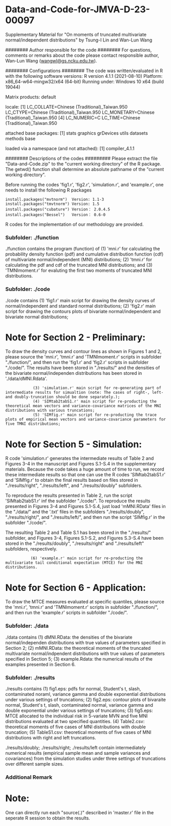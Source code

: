 # Data-and-Code-for-JMVA-D-23-00097
Supplementary Material for "On moments of truncated multivariate normal/independent distributions" by Tsung-I Lin and Wan-Lun Wang

######## Author responsible for the code ########
For questions, comments or remarks about the code please contact responsible author, Wan-Lun Wang (wangwl@gs.ncku.edu.tw).

######## Configurations ########
The code was written/evaluated in R with the following software versions:
R version 4.1.1 (2021-08-10)
Platform: x86_64-w64-mingw32/x64 (64-bit)
Running under: Windows 10 x64 (build 19044)

Matrix products: default

locale:
[1] LC_COLLATE=Chinese (Traditional)_Taiwan.950  LC_CTYPE=Chinese (Traditional)_Taiwan.950    LC_MONETARY=Chinese (Traditional)_Taiwan.950
[4] LC_NUMERIC=C                                 LC_TIME=Chinese (Traditional)_Taiwan.950    

attached base packages:
[1] stats     graphics  grDevices utils     datasets  methods   base     

loaded via a namespace (and not attached):
[1] compiler_4.1.1

######## Descriptions of the codes ######### 
Please extract the file "Data-and-Code.zip" to the "current working directory" of the R package.
The getwd() function shall determine an absolute pathname of the "current working directory".

Before running the codes 'fig1.r', 'fig2.r', 'simulation.r', and 'example.r', one needs to install the following R packages 

    install.packages("mvtnorm")  Version: 1.1-3
    install.packages("tmvtnorm") Version: 1.5
    install.packages("cubature") Version： 2.0.4.5
    install.packages("Bessel")   Version： 0.6-0

R codes for the implementation of our methodology are provided.

### Subfolder: ./function ###
./function
	contains the program (function) of
                 (1) 'mni.r' for calculating the probability density function (pdf) and cumulative distribution function (cdf) of multivariate normal/independent (MNI) distributions;
                 (2) 'tmni.r' for calculating the pdf and cdf of the truncated MNI distributions; and
		 (3) 'TMNImoment.r' for evaluting the first two moments of truncated MNI distributions.

### Subfolder: ./code ###
./code
       contains (1) 'fig1.r' main script for drawing the density curves of normal/independent and standard normal distributions;
                (2) 'fig2.r' main script for drawing the contours plots of bivariate normal/independent and bivariate normal distributions;

# Note for Section 2 - Preliminary:
To draw the density curves and contour lines as shown in Figures 1 and 2, please source the 'mni.r', 'tmni.r' and 'TMNImoment.r' scripts in subfolder "./function/",
and then run the 'fig1.r' and 'fig2.r' scripts in subfolder "./code/".
The results have been stored in "./results/" and the densities of the bivariate normal/independen distributions has been stored in './data/dMNI.Rdata'.

                (3) 'simulation.r' main script for re-generating part of intermediate results for simualtion (note: The cases of right-, left- and doubly-truncation should be done separately.);
                (4) 'SIMtab2tabS1.r' main script for re-producting the theoretical mean vectors and variance-covariance matrices of the MNI distributions with various truncations;
                (5) 'SIMfig.r' main script for re-producting the trace plots of empirical mean vectors and variance-covariance parameters for five TMNI distributions;

# Note for Section 5 - Simulation:
R code 'simulation.r' generates the intermediate results of Table 2 and Figures 3-4 in the manuscript and Figures S.1-S.4 in the supplementary materials.
Because the code takes a huge amount of time to run, we record these intermediate results so that one can use 
the R codes 'SIMtab2tabS1.r' and 'SIMfig.r' to obtain the final results based on files stored in "./results/right", "./results/left", and "./results/doubly" subfolders.

To reproduce the results presented in Table 2, run the script 'SIMtab2tabS1.r' inf the subfolder "./code/".
To reproduce the results presented in Figures 3-4 and Figures S.1-S.4, just load 'mMNI.RData' files in the "./data/" and the '.txt' files in the subfolders "./results/doubly", "./results/right/", and "./results/left/", 
and then run the script 'SIMfig.r' in the subfolder "./code/". 

The resulting Table 2 and Table S.1 has been stored in the "./results/" subfolder, and 
Figures 3-4, Figures S.1-S.2, and Figures S.3-S.4 have been stored in the "./results/doubly", "./results/right" and "./results/left" subfolders, respectively.

               (6) 'example.r' main script for re-producting the multivariate tail conditional expectation (MTCE) for the MNI distributions.
# Note for Section 6 - Application:
To draw the MTCE measures evaluated at specific quantiles, please source the 'mni.r', 'tmni.r' and 'TMNImoment.r' scripts in subfolder "./function/",
and then run the 'example.r' scripts in subfolder "./code/".

### Subfolder: ./data ###
./data
      contains
      (1) dMNI.RData: the densities of the bivariate normal/independen distributions with true values of parameters specified in Section 2;
      (2) mMNI.RData: the theoretical moments of the truncated multivariate normal/indpendent distributions with true values of parameters specified in Section 5;
      (3) example.Rdata: the numerical results of the examples presented in Section 6.

### Subfolder: ./results ###
./results
      contains 
        (1) fig1.eps: pdfs for normal, Student's t, slash, contaminated noraml, variance gamma and double exponential distributions under various settings of truncations;
        (2) fig2.eps: contour plots of bivaraite normal, Student's t, slash, contaminated normal, variance gamma and double exponential under various settings of truncations;
        (3) fig5.eps: MTCE allocated to the individual risk in 5-variate MVN and five MNI distributions evaluated at two specified quantities.
        (4) Table2.csv: theoretical moments of five cases of MNI distributions with double truncation;
        (5) TableS1.csv: theoretical moments of five cases of MNI distributions with right and left truncations.

./results/doubly; ./results/right; ./results/left
      contain intermediately numerical results (empirical sample mean and sample variances and covariances) 
      from the simulation studies under three settings of truncations over different sample sizes.
      
### Additional Remark ###
# Note: 
One can directly run each "source(.)" described in 'master.r' file in the seperate R session to obtain the results.
